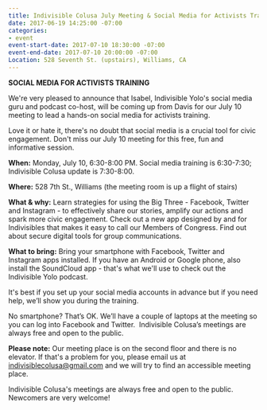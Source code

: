 ```yaml
---
title: Indivisible Colusa July Meeting & Social Media for Activists Training
date: 2017-06-19 14:25:00 -07:00
categories:
- event
event-start-date: 2017-07-10 18:30:00 -07:00
event-end-date: 2017-07-10 20:00:00 -07:00
Location: 528 Seventh St. (upstairs), Williams, CA
---
```


**SOCIAL MEDIA FOR ACTIVISTS TRAINING**

We're very pleased to announce that Isabel, Indivisible Yolo's social media guru and podcast co-host, will be coming up from Davis for our July 10 meeting to lead a hands-on social media for activists training.

Love it or hate it, there's no doubt that social media is a crucial tool for civic engagement. Don't miss our July 10 meeting for this free, fun and informative session. 

**When:** Monday, July 10, 6:30-8:00 PM. Social media training is 6:30-7:30; Indivisible Colusa update is 7:30-8:00.

**Where:** 528 7th St., Williams (the meeting room is up a flight of stairs)

**What & why:** Learn strategies for using the Big Three - Facebook, Twitter and Instagram - to effectively share our stories, amplify our actions and spark more civic engagement. Check out a new app designed by and for Indivisibles that makes it easy to call our Members of Congress. Find out about secure digital tools for group communications. 

**What to bring:**
Bring your smartphone with Facebook, Twitter and Instagram apps installed. If you have an Android or Google phone, also install the SoundCloud app - that's what we'll use to check out the Indivisible Yolo podcast.

It's best if you set up your social media accounts in advance but if you need help, we’ll show you during the training.

No smartphone? That’s OK. We’ll have a couple of laptops at the meeting so you can log into Facebook and Twitter. 
Indivisible Colusa’s meetings are always free and open to the public.


**Please note:**
Our meeting place is on the second floor and there is no elevator. If that's a problem for you, please email us at [indivisiblecolusa@gmail.com](mailto:indivisiblecolusa@gmail.com) and we will try to find an accessible meeting place.

Indivisible Colusa's meetings are always free and open to the public. Newcomers are very welcome! 